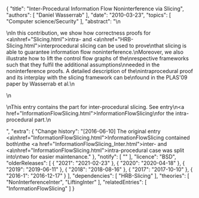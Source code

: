 {
    "title": "Inter-Procedural Information Flow Noninterference via Slicing",
    "authors": [
        "Daniel Wasserrab"
    ],
    "date": "2010-03-23",
    "topics": [
        "Computer science/Security"
    ],
    "abstract": "\n<p>\nIn this contribution, we show how correctness proofs for <a\nhref=\"Slicing.html\">intra-</a> and <a\nhref=\"HRB-Slicing.html\">interprocedural slicing</a> can be used to prove\nthat slicing is able to guarantee information flow noninterference.\nMoreover, we also illustrate how to lift the control flow graphs of the\nrespective frameworks such that they fulfil the additional assumptions\nneeded in the noninterference proofs. A detailed description of the\nintraprocedural proof and its interplay with the slicing framework can be\nfound in the PLAS'09 paper by Wasserrab et al.\n</p>\n<p>\nThis entry contains the part for inter-procedural slicing. See entry\n<a href=\"InformationFlowSlicing.html\">InformationFlowSlicing</a>\nfor the intra-procedural part.\n</p>",
    "extra": {
        "Change history": "[2016-06-10] The original entry <a\nhref=\"InformationFlowSlicing.html\">InformationFlowSlicing</a> contained both\nthe <a href=\"InformationFlowSlicing_Inter.html\">inter-</a> and <a\nhref=\"InformationFlowSlicing.html\">intra-procedural</a> case was split into\ntwo for easier maintenance."
    },
    "notify": [
        ""
    ],
    "licence": "BSD",
    "olderReleases": [
        {
            "2021": "2021-02-23"
        },
        {
            "2020": "2020-04-18"
        },
        {
            "2019": "2019-06-11"
        },
        {
            "2018": "2018-08-16"
        },
        {
            "2017": "2017-10-10"
        },
        {
            "2016-1": "2016-12-17"
        }
    ],
    "dependencies": [
        "HRB-Slicing"
    ],
    "theories": [
        "NonInterferenceInter",
        "LiftingInter"
    ],
    "relatedEntries": [
        "InformationFlowSlicing"
    ]
}